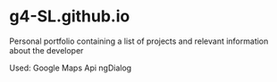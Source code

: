 # g4-SL.github.io
Personal portfolio containing a list of projects and relevant information about the developer

Used: Google Maps Api
ngDialog